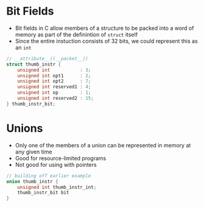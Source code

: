 # Bit Fields

- Bit fields in C allow members of a structure to be packed into a word of memory as part of the definintion of `struct` itself
- Since the entire instuction consists of 32 bits, we could represent this as an `int` 

```c++
// __attribute__((__packet__))
struct thumb_instr { 
    unsigned int           : 3;
    unsigned int opt1      : 2;
    unsigned int opt2      : 7;
    unsigned int reserved1 : 4;
    unsigned int op        : 1;
    unsigned int reserved2 : 15;
} thumb_instr_bit;
```

# Unions

- Only one of the members of a union can be represented in memory at any given time
- Good for resource-limited programs
- Not good for using with pointers

```c++
// building off earlier example
union thumb_instr {
    unsigned int thumb_instr_int;
    thumb_instr_bit bit
}
```